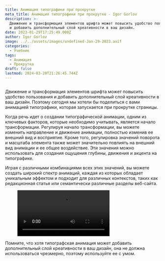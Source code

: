 ```yaml
---
title: Анимация типографики при прокрутке
meta_title: Анимация типографики при прокрутке - Igor Gorlov
description: >-
  Движение и трансформация элементов шрифта может повысить удобство пользования
  и добавить дополнительный слой креативности в ваш дизайн. 
date: 2023-01-29T17:25:49.000Z
author: Igor Gorlov
image: ../../assets/images/undefined-Jan-29-2023.avif
categories:
  - Учебник
tags:
  - Анимация
  - Прокрутка
draft: false
lastmod: 2024-03-20T21:26:45.744Z
---
```


<!-- wp:image {"linkDestination":"custom"} -->
<figure class="wp-block-image"><a href="http://tympanus.net/Development/OnScrollTypographyAnimations/"><img src="https://i7x7p5b7.stackpathcdn.com/codrops/wp-content/uploads/2023/01/OnScrollTypographyAnimations__feat.jpg" alt=""/></a></figure>
<!-- /wp:image -->

Движение и трансформация элементов шрифта может повысить удобство пользования и добавить дополнительный слой креативности в ваш дизайн. Поэтому сегодня мы хотели бы поделиться с вами анимацией типографики, которая запускается при прокрутке страницы.

Когда речь идет о создании типографической анимации, одним из ключевых факторов, которые необходимо учитывать, является начало трансформации. Регулируя начало трансформации, вы можете изменить направление и движение анимации, полностью изменив ее внешний вид и восприятие. Кроме того, регулировка значений поворота и масштаба элемента также может значительно повлиять на внешний вид анимации и ее общее воздействие. Эти значения можно использовать для создания ощущения глубины, движения и акцента на типографике.

Играя с различными комбинациями всех этих значений, вы можете создать широкий спектр анимаций, каждая из которых обладает уникальным эффектом и подходит для различных контекстов, таких как редакционная статья или семантически различные разделы веб-сайта.

<!-- wp:video -->
<figure class="wp-block-video"><video controls src="https://i7x7p5b7.stackpathcdn.com/codrops/wp-content/uploads/2023/01/OnScrollTypographyAnimations_trim.mp4"></video></figure>
<!-- /wp:video -->

Помните, что хотя типографская анимация может добавить дополнительный слой креативности в ваш дизайн, она не должна использоваться чрезмерно, поэтому используйте ее с умом.
